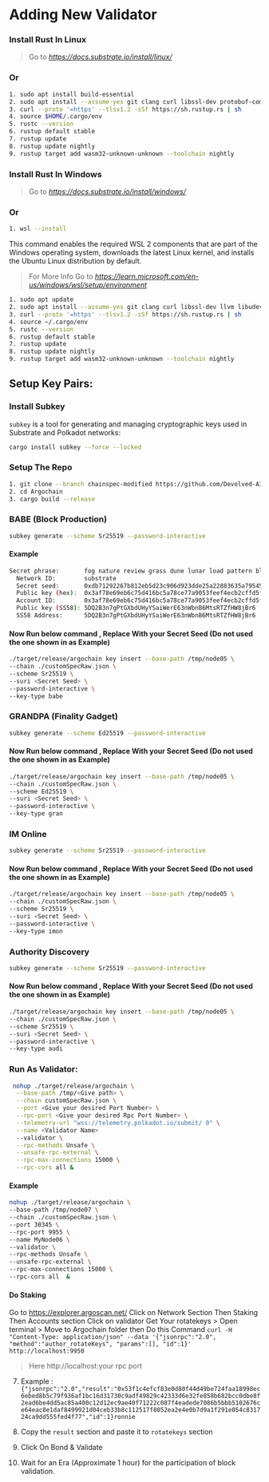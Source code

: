 # Adding New Validator


### Install Rust In Linux
> Go to *https://docs.substrate.io/install/linux/* 
### Or

```bash
1. sudo apt install build-essential
2. sudo apt install --assume-yes git clang curl libssl-dev protobuf-compiler
3. curl --proto '=https' --tlsv1.2 -sSf https://sh.rustup.rs | sh
4. source $HOME/.cargo/env
5. rustc --version
6. rustup default stable
7. rustup update
8. rustup update nightly
9. rustup target add wasm32-unknown-unknown --toolchain nightly
```

### Install Rust In Windows
> Go to *https://docs.substrate.io/install/windows/* 
### Or

```bash
1. wsl --install
```
This command enables the required WSL 2 components that are part of the Windows operating system, downloads the latest Linux kernel, and installs the Ubuntu Linux distribution by default.

> For More Info Go to *https://learn.microsoft.com/en-us/windows/wsl/setup/environment* 

```bash
1. sudo apt update
2. sudo apt install --assume-yes git clang curl libssl-dev llvm libudev-dev make protobuf-compiler
3. curl --proto '=https' --tlsv1.2 -sSf https://sh.rustup.rs | sh
4. source ~/.cargo/env
5. rustc --version
6. rustup default stable
7. rustup update
8. rustup update nightly
9. rustup target add wasm32-unknown-unknown --toolchain nightly
```





## Setup Key Pairs: 

###  Install Subkey

`subkey` is a tool for generating and managing cryptographic keys used in Substrate and Polkadot networks:

```bash
cargo install subkey --force --locked
```


### Setup The Repo

```bash
1. git clone --branch chainspec-modified https://github.com/Devolved-AI/Argochain.git
2. cd Argochain
3. cargo build --release
```

### BABE (Block Production)

```bash
subkey generate --scheme Sr25519 --password-interactive
```

#### Example
```bash
Secret phrase:       fog nature review grass dune lunar load pattern blood measure orphan board
  Network ID:        substrate
  Secret seed:       0xdb71292267b812eb5d23c906d923dde25a22883635a79545268897807c05e327
  Public key (hex):  0x3af78e69eb6c75d416bc5a78ce77a9053feef4ecb2cffd5ff91b2dbb9c04525e
  Account ID:        0x3af78e69eb6c75d416bc5a78ce77a9053feef4ecb2cffd5ff91b2dbb9c04525e
  Public key (SS58): 5DQ2B3n7gPtGXbdUHyYSaiWerE63nWbnB6MtsRTZfHW8jBr6
  SS58 Address:      5DQ2B3n7gPtGXbdUHyYSaiWerE63nWbnB6MtsRTZfHW8jBr6
```
#### Now Run below command , Replace <Secret Seed> With your Secret Seed (Do not used the one shown in as Example)

```bash
./target/release/argochain key insert --base-path /tmp/node05 \
--chain ./customSpecRaw.json \
--scheme Sr25519 \
--suri <Secret Seed> \
--password-interactive \
--key-type babe
```

### GRANDPA (Finality Gadget)


```bash
subkey generate --scheme Ed25519 --password-interactive
```
#### Now Run below command , Replace <Secret Seed> With your Secret Seed (Do not used the one shown in as Example)

```bash
./target/release/argochain key insert --base-path /tmp/node05 \
--chain ./customSpecRaw.json \
--scheme Ed25519 \
--suri <Secret Seed> \
--password-interactive \
--key-type gran
```


### IM Online

```bash
subkey generate --scheme Sr25519 --password-interactive
```
#### Now Run below command , Replace <Secret Seed> With your Secret Seed (Do not used the one shown in as Example)
```bash
./target/release/argochain key insert --base-path /tmp/node05 \
--chain ./customSpecRaw.json \
--scheme Sr25519 \
--suri <Secret Seed> \
--password-interactive \
--key-type imon
```

### Authority Discovery

```bash
subkey generate --scheme Sr25519 --password-interactive
```
#### Now Run below command , Replace <Secret Seed> With your Secret Seed (Do not used the one shown in as Example)

```bash
./target/release/argochain key insert --base-path /tmp/node05 \
--chain ./customSpecRaw.json \
--scheme Sr25519 \
--suri <Secret Seed> \
--password-interactive \
--key-type audi
```



### Run As Validator: 

```bash
 nohup ./target/release/argochain \
  --base-path /tmp/<Give path> \
  --chain customSpecRaw.json \
  --port <Give your desired Port Number> \
  --rpc-port <Give your desired Rpc Port Number> \
  --telemetry-url "wss://telemetry.polkadot.io/submit/ 0" \
  --name <Validator Name> 
  --validator \
  --rpc-methods Unsafe \
  --unsafe-rpc-external \
  --rpc-max-connections 15000 \
  --rpc-cors all &

```

#### Example 

```bash
nohup ./target/release/argochain \
--base-path /tmp/node07 \
--chain ./customSpecRaw.json \
--port 30345 \
--rpc-port 9955 \
--name MyNode06 \
--validator \
--rpc-methods Unsafe \
--unsafe-rpc-external \
--rpc-max-connections 15000 \
--rpc-cors all  &
```
#### Do Staking

Go to https://explorer.argoscan.net/ 
Click on Network Section
Then Staking
Then Accounts section
Click on validator
Get Your rotatekeys  > Open terminal > Move to Argochain folder then Do this Command
`curl -H "Content-Type: application/json" --data '{"jsonrpc":"2.0", "method":"author_rotateKeys", "params":[], "id":1}' http://localhost:9950` 
> Here http://localhost:your rpc port

7. Example : 
`{"jsonrpc":"2.0","result":"0x53f1c4efcf83e0d80f44d49be724faa18998ec6ebed8b5c79f936af1bc16d31730c9adf49829c42333d6e32fe858b682bcc0dbe8f2ead6be4dd5ac85a400c12d12ec9ae40f71222c087f4eadede7086b5bbb5102676ce64eac8e1daf8499921d04ceb33b8c112517f8052ea2e4e0b7d9a1f291e054c831724ca9dd555fed4f77","id":1}ronnie
        `

8. Copy the `result` section and paste it to `rotatekeys` section 
9. Click On Bond & Validate
10. Wait for an Era (Approximate 1 hour) for the participation of block validation.
